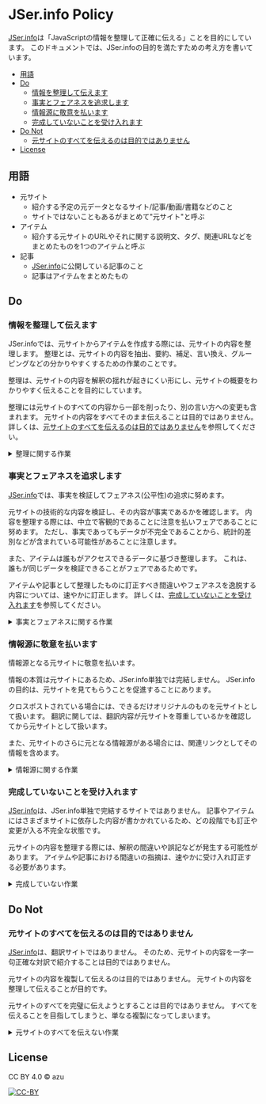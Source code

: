 # JSer.info Policy

[JSer.info][]は「JavaScriptの情報を整理して正確に伝える」ことを目的にしています。
このドキュメントでは、JSer.infoの目的を満たすための考え方を書いています。

<!-- TOC -->

- [用語](#%E7%94%A8%E8%AA%9E)
- [Do](#do)
    - [情報を整理して伝えます](#%E6%83%85%E5%A0%B1%E3%82%92%E6%95%B4%E7%90%86%E3%81%97%E3%81%A6%E4%BC%9D%E3%81%88%E3%81%BE%E3%81%99)
    - [事実とフェアネスを追求します](#%E4%BA%8B%E5%AE%9F%E3%81%A8%E3%83%95%E3%82%A7%E3%82%A2%E3%83%8D%E3%82%B9%E3%82%92%E8%BF%BD%E6%B1%82%E3%81%97%E3%81%BE%E3%81%99)
    - [情報源に敬意を払います](#%E6%83%85%E5%A0%B1%E6%BA%90%E3%81%AB%E6%95%AC%E6%84%8F%E3%82%92%E6%89%95%E3%81%84%E3%81%BE%E3%81%99)
    - [完成していないことを受け入れます](#%E5%AE%8C%E6%88%90%E3%81%97%E3%81%A6%E3%81%84%E3%81%AA%E3%81%84%E3%81%93%E3%81%A8%E3%82%92%E5%8F%97%E3%81%91%E5%85%A5%E3%82%8C%E3%81%BE%E3%81%99)
- [Do Not](#do-not)
    - [元サイトのすべてを伝えるのは目的ではありません](#%E5%85%83%E3%82%B5%E3%82%A4%E3%83%88%E3%81%AE%E3%81%99%E3%81%B9%E3%81%A6%E3%82%92%E4%BC%9D%E3%81%88%E3%82%8B%E3%81%AE%E3%81%AF%E7%9B%AE%E7%9A%84%E3%81%A7%E3%81%AF%E3%81%82%E3%82%8A%E3%81%BE%E3%81%9B%E3%82%93)
- [License](#license)

<!-- /TOC -->

## 用語

- 元サイト
    - 紹介する予定の元データとなるサイト/記事/動画/書籍などのこと
    - サイトではないこともあるがまとめて"元サイト"と呼ぶ
- アイテム
    - 紹介する元サイトのURLやそれに関する説明文、タグ、関連URLなどをまとめたものを1つのアイテムと呼ぶ
- 記事
    - [JSer.info][]に公開している記事のこと
    - 記事はアイテムをまとめたもの

## Do

### 情報を整理して伝えます

JSer.infoでは、元サイトからアイテムを作成する際には、元サイトの内容を整理します。
整理とは、元サイトの内容を抽出、要約、補足、言い換え、グルーピングなどの分かりやすくするための作業のことです。

整理は、元サイトの内容を解釈の揺れが起きにくい形にし、元サイトの概要をわかりやすく伝えることを目的にしています。

整理には元サイトのすべての内容から一部を削ったり、別の言い方への変更も含まれます。
元サイトの内容をすべてそのまま伝えることは目的ではありません。
詳しくは、[元サイトのすべてを伝えるのは目的ではありません](#元サイトのすべてを伝えるのは目的ではありません)を参照してください。

<details>
<summary>整理に関する作業</summary>

- グルーピング
    - リリースノートなら`major`/`minor`/`patch`を意識してまとめる
        - 破壊的な変更、機能追加と修正でまとめる
    - 種類でまとめて順番に見れば分かる形にする
- リリースノート
    - 意見と事実を分ける
- 元サイトの目的
    - 元サイトの目的を明らかにして伝える
    - 現実の実装と目的が離れているときがある
- 行き違いのある言葉を減らす
    - 軽量、互換など解釈の違いが起きやすい言葉に補足を加える or 置き換える
    - 互換性はどこまで目指しているのかという目的に置き換える
    - 軽量は具体的に何が(サイズ、パフォーマンス)軽量なのかを分かるようにする または 具体的な数字へと置き換える
- 関連リソース
    - 関連する/依存するリソースを関連アイテムとしてまとめる
</details>

### 事実とフェアネスを追求します

[JSer.info][]では、事実を検証してフェアネス(公平性)の追求に努めます。

元サイトの技術的な内容を検証し、その内容が事実であるかを確認します。
内容を整理する際には、中立で客観的であることに注意を払いフェアであることに努めます。
ただし、事実であってもデータが不完全であることから、統計的差別などが含まれている可能性があることに注意します。

また、アイテムは誰もがアクセスできるデータに基づき整理します。
これは、誰もが同じデータを検証できることがフェアであるためです。

アイテムや記事として整理したものに訂正すべき間違いやフェアネスを逸脱する内容については、速やかに訂正します。
詳しくは、[完成していないことを受け入れます](#完成していないことを受け入れます)を参照してください。

<details>
<summary>事実とフェアネスに関する作業</summary>

- 技術的な嘘はつかない
    - 技術的な嘘は目立つため検証の手間を省かない
- 誇張表現をそのまま捉えない
    - 伝聞して拡散する役割ではない
    - 事実を検証して整理する
- 事実によるデータの差別は避ける
    - 統計的差別のように元データが不完全であるため、その事実が見えている可能性があることに注意する
    - トレンドデータ
        - トレンドデータについては曖昧性が含まれていることを意識する
        - 日付(正確)
        - 新規性(やや曖昧 - 類似の調査が必要)
        - トレンド(曖昧 - 人/世の中への依存)
    - アンケート
        - アンケートには回答者によるデータの偏りが発生しやすい
        - アンケートの回答者の地域によっても差が出てくることがある
        - アンケートの結果については、元データに対する注釈を入れる または アイテムとする時にデータに対する結論に対しては扱わない(読み手の解釈に委ねる)など
- 人が容認できない言葉を避ける
    - ジェンダー、差別、FUDなど、ただの差別になっていかを確認する
    - アイテムが[コントリビューター行動規範](https://github.com/jser/.github/blob/master/CODE_OF_CONDUCT.md)に反した内容ではないかを確認する
    - 主観を取り除くことは難しいため、指摘は速やかに受け入れる
- 偏り
    - 意見の偏りを常に意識する
    - 客観的に整理する
    - 意見そのものが悪いわけではないため、記事としてバランスを意識する
- Public/透明性
    - 元サイトなどについては、誰もがなにかしらの方法でアクセスできる情報のみを扱う
    - 招待されないと見れない or 特定の人のみが見える情報をベースにして書かない
    - これはデータの偏りを少なくためにも注意を払う
- 比較する場合の事実と再現性
    - ベンチマークは注意して事実を検証する

</details>

### 情報源に敬意を払います

情報源となる元サイトに敬意を払います。

情報の本質は元サイトにあるため、JSer.info単独では完結しません。
JSer.infoの目的は、元サイトを見てもらうことを促進することにあります。

クロスポストされている場合には、できるだけオリジナルのものを元サイトとして扱います。
翻訳に関しては、翻訳内容が元サイトを尊重しているかを確認してから元サイトとして扱います。

また、元サイトのさらに元となる情報源がある場合には、関連リンクとしてその情報を含めます。

<details>
<summary>情報源に関する作業</summary>

- 目的はJavaScriptの情報を”紹介”ではなく”知ってもらう”事にある
    - [JSer.infoについて - JSer.info](https://jser.info/about/)
- 媒体の特性を見る
    - クロスポストサイト
        - できるだけクロスポストの作者オリジナルの記事を元サイトとして扱う
    - 転載
        - 作者オリジナルの記事を元サイトとして扱う
- 翻訳
    - 翻訳がライセンスは正しいかを確認する
    - 翻訳が元の内容を逸脱するようなタイトルや内容に変更してないかを確認する
    - 翻訳の原文に対するリンクをアイテムの関連記事として入れる
    - 原文と翻訳がほぼ同時に公開されている場合は、原文を元サイトとして扱う
- 元サイトの元
    - 元サイトのさらに元サイトがあるなら関連リンクとして扱う

</details>

### 完成していないことを受け入れます

[JSer.info][]は、JSer.info単独で完結するサイトではありません。
記事やアイテムにはさまざまサイトに依存した内容が書かかれているため、どの段階でも訂正や変更が入る不完全な状態です。

元サイトの内容を整理する際には、解釈の間違いや誤記などが発生する可能性があります。
アイテムや記事における間違いの指摘は、速やかに受け入れ訂正する必要があります。

<details>
<summary>完成していない作業</summary>

- 単独で完成していないことを意識する
    - 膨大な情報を無理やりまとめて完成させようとすると、他のポリシーを逸脱しやすいことに注意する
- 間違いの訂正は速やかに受け入れる
    - 解釈の間違いが発生することはある
    - どのタイミングでも、修正を受け入れることができるようにする
    - [jser/jser.info](https://github.com/jser/jser.info "jser/jser.info")
        - アイテムのデータを修正したい場合
    - [jser/jser.github.io](https://github.com/jser/jser.github.io "jser/jser.github.io")
        - [JSer.info][]の記事を修正したい場合
- 分からないものを独自解釈しない
    - わからないものはわからないものとして扱う

</details>

## Do Not

### 元サイトのすべてを伝えるのは目的ではありません

[JSer.info][]は、翻訳サイトではありません。
そのため、元サイトの内容を一字一句正確な対訳で紹介することは目的ではありません。

元サイトの内容を複製して伝えるのは目的ではありません。
元サイトの内容を整理して伝えることが目的です。

元サイトのすべてを完璧に伝えようとすることは目的ではありません。
すべてを伝えることを目指してしまうと、単なる複製になってしまいます。

<details>
<summary>元サイトのすべてを伝えない作業</summary>

- 翻訳するのは目的ではありません
    - 一字一句正確な対訳を作ることは目的でありません
    - これは他のポリシーに反してしまいやすい
    - 情報を整理することを考え、取捨選択することを意識します
- 元サイトの内容を複製するのは役割ではありません
    - JSer.infoにすべての情報が集約される必要はないため、情報をすべて複製する必要はありません
    - JSer.infoの目的は、紹介することではなく、知ってもらうためです
    - そのため、必ずしもユーザーはJSer.info自体を見る必要はありません

</details>


## License

CC BY 4.0 © azu

[![CC-BY](https://licensebuttons.net/l/by/4.0/88x31.png)](http://creativecommons.org/licenses/by/4.0/)


[JSer.info]: https://jser.info

